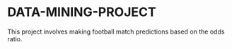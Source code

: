 # DATA-MINING-PROJECT


This project involves making football match predictions based on the odds ratio.
